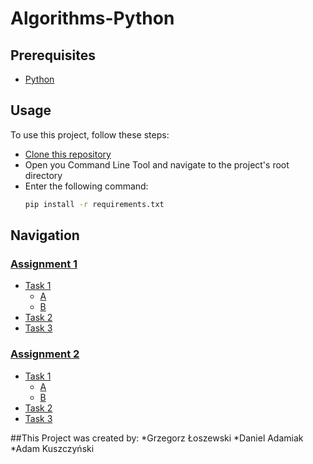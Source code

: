 # Algorithms-Python

## Prerequisites

* [Python](https://www.python.org/downloads/)

## Usage

To use this project, follow these steps:

* [Clone this repository](https://www.github.com/Atrolide/Algorithms-Python.git)
* Open you Command Line Tool and navigate to the project's root directory
* Enter the following command:
   ```bash
   pip install -r requirements.txt
   ```




## Navigation
 
### [Assignment 1](https://github.com/Atrolide/Algorithms-Python/tree/main/Assignment1)
  * [Task 1](https://github.com/Atrolide/Algorithms-Python/tree/main/Assignment1/Task1)<br>
    * [A](https://github.com/Atrolide/Algorithms-Python/tree/main/Assignment1/Task1/A)
    * [B](https://github.com/Atrolide/Algorithms-Python/tree/main/Assignment1/Task1/B)
  * [Task 2](https://github.com/Atrolide/Algorithms-Python/tree/main/Assignment1/Task2)<br>
  * [Task 3](https://github.com/Atrolide/Algorithms-Python/tree/main/Assignment1/Task3)<br>
### [Assignment 2](https://github.com/Atrolide/Algorithms-Python/tree/main/Assignment2)
  * [Task 1](https://github.com/Atrolide/Algorithms-Python/tree/main/Assignment2/Task1)<br>
    * [A](https://github.com/Atrolide/Algorithms-Python/tree/main/Assignment2/Task1/A)
    * [B](https://github.com/Atrolide/Algorithms-Python/tree/main/Assignment2/Task1/B)
  * [Task 2](https://github.com/Atrolide/Algorithms-Python/tree/main/Assignment2/Task2)<br>
  * [Task 3](https://github.com/Atrolide/Algorithms-Python/tree/main/Assignment2/Task3)<br>
  
  
  ##This Project was created by:
  *Grzegorz Łoszewski
  *Daniel Adamiak
  *Adam Kuszczyński
